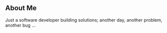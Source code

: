 ## About Me

Just a software developer building solutions; another day, another problem, another bug ...
